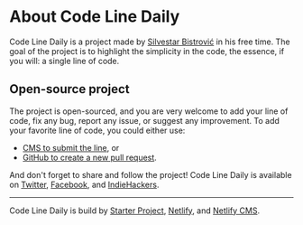 # About Code Line Daily

Code Line Daily is a project made by [Silvestar Bistrović] in his free time. The goal of the project is to highlight the simplicity in the code, the essence, if you will: a single line of code.

## Open-source project

The project is open-sourced, and you are very welcome to add your line of code, fix any bug, report any issue, or suggest any improvement. To add your favorite line of code, you could either use:

- [CMS to submit the line], or
- [GitHub to create a new pull request].

And don't forget to share and follow the project! Code Line Daily is available on [Twitter], [Facebook], and [IndieHackers].

---

Code Line Daily is build by [Starter Project], [Netlify], and [Netlify CMS].

[Silvestar Bistrović]: https://www.silvestar.codes
[CMS to submit the line]: https://cld.silvestar.codes/commit/
[GitHub to create a new pull request]: https://github.com/maliMirkec/code-line-daily
[Starter Project]: https://www.silvestar.codes
[Netlify]: https://www.netlify.com/
[Netlify CMS]: https://www.netlifycms.org/
[Twitter]: https://twitter.com/CodeLineDaily
[Facebook]: tps://www.facebook.com/CodeLineDaily
[IndieHackers]: https://www.indiehackers.com/product/code-line-daily
